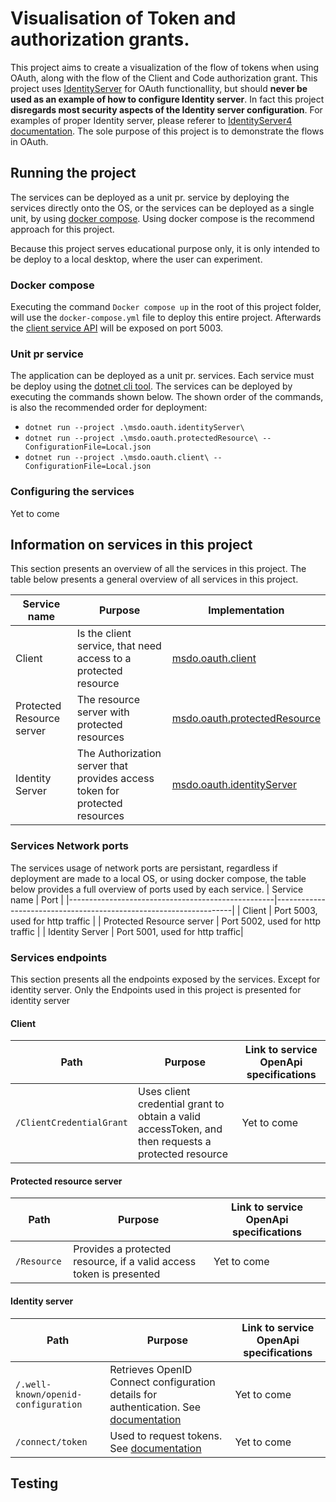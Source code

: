# Visualisation of Token and authorization  grants.
This project aims to create a visualization of the flow of tokens when using OAuth, along with the flow
of the Client and Code authorization grant. This project uses [IdentityServer](https://duendesoftware.com/products/identityserver) for OAuth functionallity, but should  **never be used as an example of how to configure Identity server**.
In fact this project **disregards most security aspects of the Identity server configuration**. For examples of proper Identity server, please referer
to [IdentityServer4 documentation](https://docs.duendesoftware.com/identityserver/v7). The sole purpose of this project is to demonstrate the flows
in OAuth.

## Running the project
The services can be deployed as a unit pr. service by deploying the services directly onto the OS,
or the services can be deployed as a single unit, by using [docker compose](https://docs.docker.com/compose/). Using docker compose is the recommend approach for this project.
  
Because this project serves educational purpose only, it is only intended to be deploy to a local desktop, where the user can experiment.

### Docker compose
Executing the command ```Docker compose up``` in the root of this project folder, will use the `docker-compose.yml` file to deploy this entire project.
Afterwards the [client service API]() will be exposed on port 5003.

### Unit pr service
The application can be deployed as a unit pr. services. Each service must be deploy using the [dotnet cli tool](https://learn.microsoft.com/en-us/dotnet/core/tools/).
The services can be deployed by executing the commands shown below. The shown order of the commands, is also the recommended order for deployment:

- ```dotnet run --project .\msdo.oauth.identityServer\ ```
- ```dotnet run --project .\msdo.oauth.protectedResource\ --ConfigurationFile=Local.json```
- ```dotnet run --project .\msdo.oauth.client\ --ConfigurationFile=Local.json```

### Configuring the services
Yet to come
## Information on services in this project
This section presents an overview of all the services in this project. The table below presents a general overview of all services in this project.

| Service name                                      | Purpose                                                           |Implementation                                                           |
|---------------------------------------------------|-------------------------------------------------------------------|-------------------------------------------------------------------|
| Client | Is the client service, that need access to a protected resource | [msdo.oauth.client](./msdo.oauth.client) |
| Protected Resource server | The resource server with protected resources | [msdo.oauth.protectedResource](./msdo.oauth.protectedResource) |
| Identity Server | The Authorization server that provides access token for protected resources | [msdo.oauth.identityServer](./msdo.oauth.identityServer) |

### Services Network ports
The services usage of network ports are persistant, regardless if deployment are made to a local OS, or using docker compose,
the table below provides a full overview of ports used by each service.
| Service name                                      | Port                                                           |
|---------------------------------------------------|-------------------------------------------------------------------|
| Client | Port 5003, used for http traffic  |
| Protected Resource server | Port 5002, used for http traffic |
| Identity Server | Port 5001, used for http traffic|

### Services endpoints
This section presents all the endpoints exposed by the services. Except for identity server. Only
the Endpoints used in this project is presented for identity server

#### Client
| Path                                      | Purpose                                                           | Link to service OpenApi specifications |
|---------------------------------------------------|-------------------------------------------------------------------|-------------------------------------------------------------------|
| ```/ClientCredentialGrant``` | Uses client credential grant to obtain a valid accessToken, and then requests a protected resource | Yet to come|

#### Protected resource server
| Path                                      | Purpose                                                           | Link to service OpenApi specifications |
|---------------------------------------------------|-------------------------------------------------------------------|-------------------------------------------------------------------|
| ```/Resource ```| Provides a protected resource, if a valid access token is presented | Yet to come|

#### Identity server
| Path                                      | Purpose                                                           | Link to service OpenApi specifications |
|---------------------------------------------------|-------------------------------------------------------------------|-------------------------------------------------------------------|
| ```/.well-known/openid-configuration``` |  Retrieves OpenID Connect configuration details for authentication. See [documentation](https://identityserver4.readthedocs.io/en/latest/endpoints/discovery.html) | Yet to come|
| ```/connect/token``` |  Used to request tokens. See [documentation](https://identityserver4.readthedocs.io/en/latest/endpoints/token.html)  | Yet to come|

## Testing